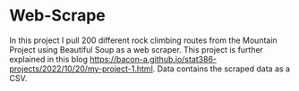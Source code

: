 # Web-Scrape
In this project I pull 200 different rock climbing routes from the Mountain Project using Beautiful Soup as a web scraper.
This project is further explained in this blog https://bacon-a.github.io/stat386-projects/2022/10/20/my-project-1.html.
Data contains the scraped data as a CSV.

